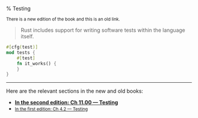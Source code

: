 % Testing

<small>There is a new edition of the book and this is an old link.</small>

> Rust includes support for writing software tests within the language itself.

```rust
#[cfg(test)]
mod tests {
    #[test]
    fn it_works() {
    }
}
```

---

Here are the relevant sections in the new and old books:

* **[In the second edition: Ch 11.00 — Testing][2]**
* <small>[In the first edition: Ch 4.2 — Testing][1]</small>


[1]: first-edition/testing.html
[2]: second-edition/ch11-00-testing.html
